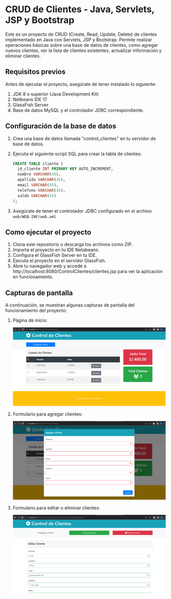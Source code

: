 # CRUD de Clientes - Java, Servlets, JSP y Bootstrap

Este es un proyecto de CRUD (Create, Read, Update, Delete) de clientes implementado en Java con Servlets, JSP y Bootstrap. Permite realizar operaciones básicas sobre una base de datos de clientes, como agregar nuevos clientes, ver la lista de clientes existentes, actualizar información y eliminar clientes.

## Requisitos previos

Antes de ejecutar el proyecto, asegúrate de tener instalado lo siguiente:

1. JDK 8 o superior (Java Development Kit)
2. Netbeans IDE 17
3. GlassFish Server
4. Base de datos MySQL y el controlador JDBC correspondiente.

## Configuración de la base de datos

1. Crea una base de datos llamada "control_clientes" en tu servidor de base de datos.

2. Ejecuta el siguiente script SQL para crear la tabla de clientes:

    ```sql
    CREATE TABLE cliente (
      id_cliente INT PRIMARY KEY AUTO_INCREMENT,
      nombre VARCHAR(45),
      apellido VARCHAR(45),
      email VARCHAR(45),
      telefono VARCHAR(45),
      saldo VARCHAR(45)
    );
    ```

3. Asegúrate de tener el controlador JDBC configurado en el archivo `web/WEB-INF/web.xml`

## Como ejecutar el proyecto

1. Clona este repositorio o descarga los archivos como ZIP.
2. Importa el proyecto en tu IDE Netabeans.
3. Configura el GlassFish Server en tu IDE.
4. Ejecuta el proyecto en el servidor GlassFish.
5. Abre tu navegador web y accede a http://localhost:8080/ControlClientes/clientes.jsp para ver la aplicación en funcionamiento.

## Capturas de pantalla

A continuación, se muestran algunas capturas de pantalla del funcionamiento del proyecto:

1. Página de inicio:

	![Página de inicio](./src/main/webapp/screenshots/pagina-inicio.png)

2. Formulario para agregar clientes:

	![Agregar cliente](./src/main/webapp/screenshots/form-agregar-cliente.png)

3. Formulario para editar o eliminar clientes:

	![Editar Eliminar cliente](./src/main/webapp/screenshots/form-editar-eliminar-cliente.png)
